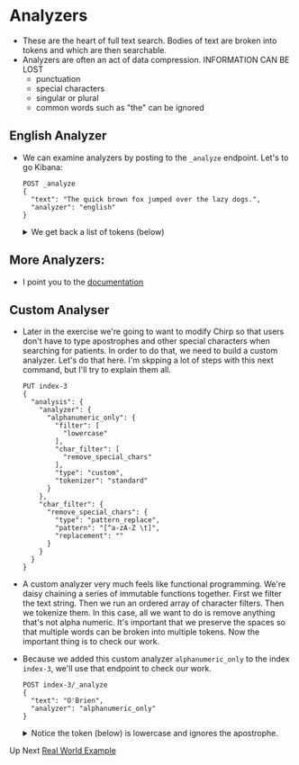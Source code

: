 # Analyzers

- These are the heart of full text search.  Bodies of text are broken into tokens and which are then searchable.
- Analyzers are often an act of data compression.  INFORMATION CAN BE LOST
  - punctuation
  - special characters
  - singular or plural
  - common words such as "the" can be ignored
  
## English Analyzer

- We can examine analyzers by posting to the `_analyze` endpoint.  Let's to go Kibana:

  ```
  POST _analyze
  {
    "text": "The quick brown fox jumped over the lazy dogs.",
    "analyzer": "english"
  }
  ```

  <details>
    <summary>We get back a list of tokens (below)</summary>
    <p>
    
    ```json
    {
      "tokens": [
        {
          "token": "quick",
          "start_offset": 4,
          "end_offset": 9,
          "type": "<ALPHANUM>",
          "position": 1
        },
        {
          "token": "brown",
          "start_offset": 10,
          "end_offset": 15,
          "type": "<ALPHANUM>",
          "position": 2
        },
        {
          "token": "fox",
          "start_offset": 16,
          "end_offset": 19,
          "type": "<ALPHANUM>",
          "position": 3
        },
        {
          "token": "jump",
          "start_offset": 20,
          "end_offset": 26,
          "type": "<ALPHANUM>",
          "position": 4
        },
        {
          "token": "over",
          "start_offset": 27,
          "end_offset": 31,
          "type": "<ALPHANUM>",
          "position": 5
        },
        {
          "token": "lazi",
          "start_offset": 36,
          "end_offset": 40,
          "type": "<ALPHANUM>",
          "position": 7
        },
        {
          "token": "dog",
          "start_offset": 41,
          "end_offset": 45,
          "type": "<ALPHANUM>",
          "position": 8
        }
      ]
    }
    ```
    </p>
  </details>

## More Analyzers:
  - I point you to the [documentation](https://www.elastic.co/guide/en/elasticsearch/reference/5.1/analysis-analyzers.html)

## Custom Analyser
 - Later in the exercise we're going to want to modify Chirp so that users don't have to type apostrophes and other special characters when searching for patients.  In order to do that, we need to build a custom analyzer.  Let's do that here.  I'm skpping a lot of steps with this next command, but I'll try to explain them all.

    ```
    PUT index-3
    {
      "analysis": {
        "analyzer": {
          "alphanumeric_only": {
            "filter": [
              "lowercase"
            ],
            "char_filter": [
              "remove_special_chars"
            ],
            "type": "custom",
            "tokenizer": "standard"
          }
        },
        "char_filter": {
          "remove_special_chars": {
            "type": "pattern_replace",
            "pattern": "[^a-zA-Z \t]",
            "replacement": ""
          }
        }
      }
    }
    ```

  - A custom analyzer very much feels like functional programming.  We're daisy chaining a series of immutable functions together.  First we filter the text string.  Then we run an ordered array of character filters.  Then we tokenize them.  In this case, all we want to do is remove anything that's not alpha numeric.  It's important that we preserve the spaces so that multiple words can be broken into multiple tokens.  Now the important thing is to check our work.

  - Because we added this custom analyzer `alphanumeric_only` to the index `index-3`, we'll use that endpoint to check our work.
  
    ```
    POST index-3/_analyze
    {
      "text": "O'Brien",
      "analyzer": "alphanumeric_only"
    }
    ```
   
    <details>
      <summary>Notice the token (below) is lowercase and ignores the apostrophe.</summary>
      <p>

      ```json
      {
        "tokens": [
          {
            "token": "obrien",
            "start_offset": 0,
            "end_offset": 7,
            "type": "<ALPHANUM>",
            "position": 0
          }
        ]
      }
      ```
      </p>
    </details>

Up Next [Real World Example](../real_world/summary.md)
